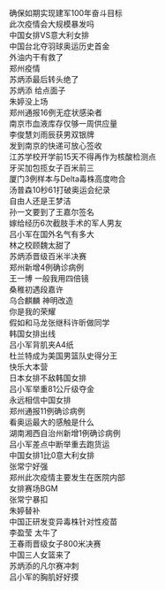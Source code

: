 确保如期实现建军100年奋斗目标  
此次疫情会大规模暴发吗  
中国女排VS意大利女排  
中国台北夺羽球奥运历史首金  
外油内干有救了  
郑州疫情  
苏炳添最后转头绝了  
苏炳添 给点面子  
朱婷没上场  
郑州通报16例无症状感染者  
南京市血液库存仅够一周供应量  
李俊慧刘雨辰获男双银牌  
发到南京的快递可放心签收  
江苏学校开学前15天不得再作为核酸检测点  
牙买加包揽女子百米前三  
厦门3例样本与Delta毒株高度吻合  
汤普森10秒61打破奥运会纪录  
自由人还是王梦洁  
孙一文要到了王嘉尔签名  
嫁给经历6次截肢手术的军人男友  
吕小军在国外名气有多大  
林之校顾魏太甜了  
苏炳添晋级百米半决赛  
郑州新增4例确诊病例  
王一博 一般我用四倍镜  
桑稚初遇段嘉许  
乌合麒麟 神明改造  
你是我的荣耀  
假如和马龙张继科许昕做同学  
韩国女排出线  
吕小军背肌夹A4纸  
杜兰特成为美国男篮队史得分王  
快乐大本营  
日本女排不敌韩国女排  
吕小军举重81公斤级夺金  
永远相信中国女排  
郑州通报11例确诊病例  
看奥运最大的感触是什么  
湖南湘西自治州新增1例确诊病例  
吕小军差点中断举重去跑货运  
中国女排1比0意大利女排  
张常宁好强  
郑州此次疫情主要发生在医院内部  
女排赛场BGM  
张常宁暴扣  
朱婷替补  
中国正研发变异毒株针对性疫苗  
李盈莹 太牛了  
王春雨晋级女子800米决赛  
中国三人女篮来了  
苏炳添的凡尔赛冲刺  
吕小军的胸肌好好摸  
